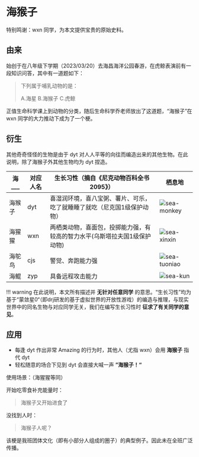 # 海猴子

特别鸣谢：wxn 同学，为本文提供宝贵的原始史料。

## 由来

​始创于在八年级下学期（2023/03/20）去海昌海洋公园春游，在虎鲸表演前有一段知识问答，其中有一道题如下：

> 下列属于哺乳动物的是：
>
> A.海星 	B.海猴子 	C.虎鲸

正值生命科学课上到动物的分类，随后生命科学乔老师放出了这道题，“海猴子”在 wxn 同学的大力推动下成为了一个梗。

## 衍生

其他奇奇怪怪的生物是由于 dyt 对人人平等的向往而编造出来的其他生物。在此说明，除了海猴子外其他生物均为 dyt 捏造。

|海\_\_\_ | 对应人名 | 生长习性（摘自《尼克动物百科全书2095》） | 栖息地 |
|---          |   ---      |       ---   |     ---     |
| 海猴子 | dyt | 喜湿润环境，喜八宝粥、薯片、可乐，吃了就睡睡了就吃（尼克国1级保护动物） | ![sea-monkey](https://github.com/user-attachments/assets/afb8292d-f409-461c-824d-e5f305ada6cf)
| 海猩猩 | wxn | 两栖类动物，喜面包，投掷能力强，有较高的智力水平(乌斯塔拉夫国1级保护动物) |![sea-xinxin](https://github.com/user-attachments/assets/de05302c-1fa5-481e-8cff-871e446837cf)
 | 海鸵鸟 | cjs | 警觉、奔跑能力强 |![sea-tuoniao](https://github.com/user-attachments/assets/dec7c5d5-cd64-4f39-87e2-3ac9bbcd0e3d)
 | 海鲲 | zyp | 具备远程攻击能力 |![sea-kun](https://github.com/user-attachments/assets/59824c99-1338-4af1-aa35-c34282892a70)|

!!! warning
    在此说明，本文所有描述并 **无针对任意同学** 的意思。“生长习性”均为基于“蒙敛星0“（即drj研发的基于虚拟世界的开放性游戏）的编造与推理，与现实世界中的同名生物与对应同学无关，我们在编写生长习性时 **征求了有关同学的意见**。 

## 应用

- 每逢 dyt 作出非常 Amazing 的行为时，其他人（尤指 wxn）会用 **海猴子** 指代 dyt
- 轻松随意的场合下见到 dyt 会直接大喊一声 **”海猴子！“**

使用场景：（海猩猩等同）

开始吃零食补充能量时：

> 海猴子又开始进食了

没找到人时：

> 海猴子人呢？

该梗是我班团体文化（即有小部分人组成的圈子）的典型例子。因此未在全班广泛传播。

